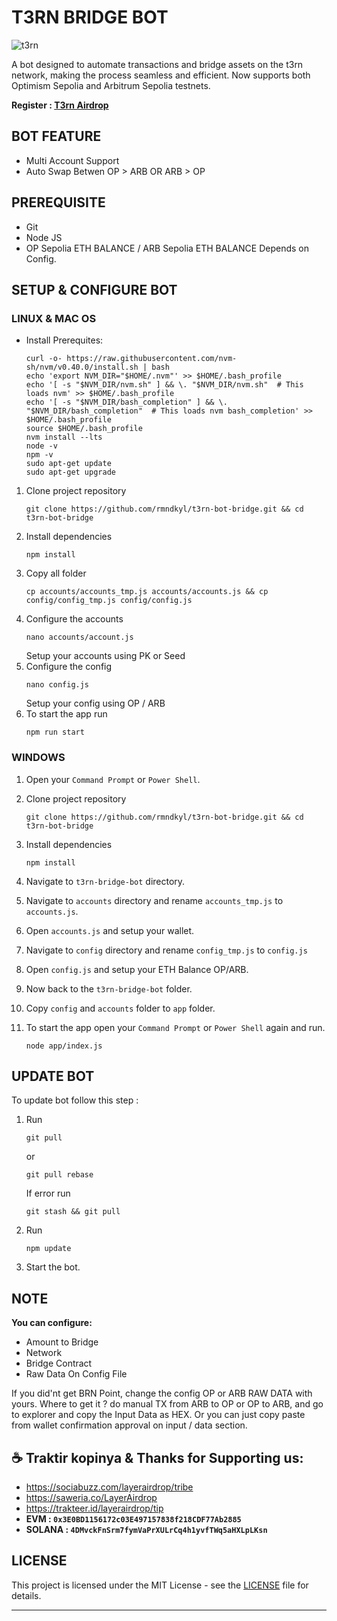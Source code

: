 # T3RN BRIDGE BOT

![t3rn](assets/img1.png)

A bot designed to automate transactions and bridge assets on the t3rn network, making the process seamless and efficient. Now supports both Optimism Sepolia and Arbitrum Sepolia testnets.

**Register : [T3rn Airdrop](https://bridge.t1rn.io/)**

## BOT FEATURE

- Multi Account Support
- Auto Swap Betwen OP > ARB OR ARB > OP

## PREREQUISITE

- Git
- Node JS
- OP Sepolia ETH BALANCE / ARB Sepolia ETH BALANCE Depends on Config.

## SETUP & CONFIGURE BOT

### LINUX & MAC OS

- Install Prerequites:
  ```
  curl -o- https://raw.githubusercontent.com/nvm-sh/nvm/v0.40.0/install.sh | bash
  echo 'export NVM_DIR="$HOME/.nvm"' >> $HOME/.bash_profile
  echo '[ -s "$NVM_DIR/nvm.sh" ] && \. "$NVM_DIR/nvm.sh"  # This loads nvm' >> $HOME/.bash_profile
  echo '[ -s "$NVM_DIR/bash_completion" ] && \. "$NVM_DIR/bash_completion"  # This loads nvm bash_completion' >> $HOME/.bash_profile
  source $HOME/.bash_profile
  nvm install --lts
  node -v
  npm -v
  sudo apt-get update
  sudo apt-get upgrade
  ```

1. Clone project repository
   ```
   git clone https://github.com/rmndkyl/t3rn-bot-bridge.git && cd t3rn-bot-bridge
   ```
2. Install dependencies
   ```
   npm install
   ```
3. Copy all folder
   ```
   cp accounts/accounts_tmp.js accounts/accounts.js && cp config/config_tmp.js config/config.js
   ```
4. Configure the accounts
   ```
   nano accounts/account.js
   ```
   Setup your accounts using PK or Seed
5. Configure the config
   ```
   nano config.js
   ```
   Setup your config using OP / ARB
6. To start the app run 
   ```
   npm run start
   ```
   
### WINDOWS

1. Open your `Command Prompt` or `Power Shell`.

2. Clone project repository
   ```
   git clone https://github.com/rmndkyl/t3rn-bot-bridge.git && cd t3rn-bot-bridge
   ```

3. Install dependencies
   ```
   npm install
   ```

4. Navigate to `t3rn-bridge-bot` directory. 

5. Navigate to `accounts` directory and rename `accounts_tmp.js` to `accounts.js`.

6. Open `accounts.js` and setup your wallet.

7. Navigate to `config` directory and rename `config_tmp.js` to `config.js`

8. Open `config.js` and setup your ETH Balance OP/ARB.

9. Now back to the `t3rn-bridge-bot` folder.

10. Copy `config` and `accounts` folder to `app` folder.

11. To start the app open your `Command Prompt` or `Power Shell` again and run.
    ```
    node app/index.js
    ```
   

## UPDATE BOT

To update bot follow this step :
1. Run
   ```
   git pull
   ```
   or 
   ```
   git pull rebase
   ```
   If error run
   ```
   git stash && git pull
   ```
2. Run
   ```
   npm update
   ```

3. Start the bot.

## NOTE

**You can configure:**
- Amount to Bridge
- Network
- Bridge Contract
- Raw Data
On Config File

If you did'nt get BRN Point, change the config OP or ARB RAW DATA with yours. Where to get it ? do manual TX from ARB to OP or OP to ARB, and go to explorer and copy the Input Data as HEX. Or you can just copy paste from wallet confirmation approval on input / data section.

## ☕️ Traktir kopinya & Thanks for Supporting us:

- https://sociabuzz.com/layerairdrop/tribe
- https://saweria.co/LayerAirdrop
- https://trakteer.id/layerairdrop/tip
- **EVM : `0x3E0BD1156172c03E497157838f218CDF77Ab2885`**
- **SOLANA : `4DMvckFnSrm7fymVaPrXULrCq4h1yvfTWq5aHXLpLKsn`**

## LICENSE

This project is licensed under the MIT License - see the [LICENSE](LICENSE) file for details.

---
